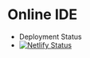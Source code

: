 # Online IDE

- Deployment Status
- [![Netlify Status](https://api.netlify.com/api/v1/badges/f3fb2737-53c5-47eb-bf7a-447770b4d8a4/deploy-status)](https://app.netlify.com/sites/ide-hackclubiter/deploys)
